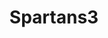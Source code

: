 ---
title: Spartans3
github: https://github.com/Spartans3
mode: dark
transition: 1s
score: 67.1
archetype:
- Minimalistic
---